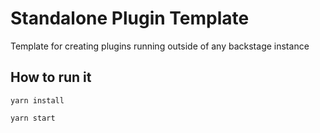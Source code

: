 # Standalone Plugin Template

Template for creating plugins running outside of any backstage instance

## How to run it

``yarn install``

``yarn start``
